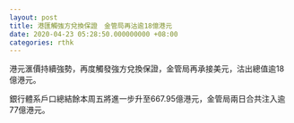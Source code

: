 ```yaml
---
layout: post
title: 港匯觸強方兌換保證　金管局再沽逾18億港元
date: 2020-04-23 05:28:50.000000000 +08:00
categories: rthk
---
```


港元滙價持續強勢，再度觸發強方兌換保證，金管局再承接美元，沽出總值逾18億港元。

銀行體系戶口總結餘本周五將進一步升至667.95億港元，金管局兩日合共注入逾77億港元。
